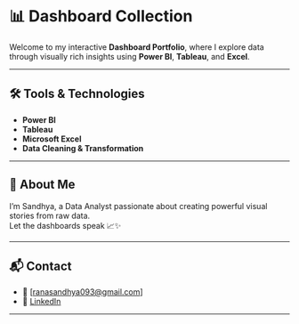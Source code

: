 # 📊 Dashboard Collection

Welcome to my interactive **Dashboard Portfolio**, where I explore data through visually rich insights using **Power BI**, **Tableau**, and **Excel**.

---

## 🛠️ Tools & Technologies

- **Power BI**
- **Tableau**
- **Microsoft Excel**
- **Data Cleaning & Transformation**

---

## 🌟 About Me

I’m Sandhya, a Data Analyst passionate about creating powerful visual stories from raw data.  
Let the dashboards speak 📈✨

---

## 📬 Contact

- 📧 [ranasandhya093@gmail.com]
- 🔗 [LinkedIn](https://www.linkedin.com/in/rana-sandhya/)

---

